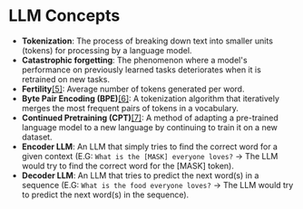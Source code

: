 # LLM Concepts

- **Tokenization**: The process of breaking down text into smaller units (tokens) for processing by a language model.
- **Catastrophic forgetting**: The phenomenon where a model's performance on previously learned tasks deteriorates when it is retrained on new tasks.
- **Fertility**[\[5\]](#reference-5): Average number of tokens generated per word.
- **Byte Pair Encoding (BPE)**[\[6\]](#reference-6): A tokenization algorithm that iteratively merges the most frequent pairs of tokens in a vocabulary.
- **Continued Pretraining (CPT)**[\[7\]](#reference-7): A method of adapting a pre-trained language model to a new language by continuing to train it on a new dataset.
- **Encoder LLM**: An LLM that simply tries to find the correct word for a given context (E.G: `What is the [MASK] everyone loves?` -> The LLM would try to find the correct word for the [MASK] token).
- **Decoder LLM**: An LLM that tries to predict the next word(s) in a sequence (E.G: `What is the food everyone loves?` -> The LLM would try to predict the next word(s) in the sequence).